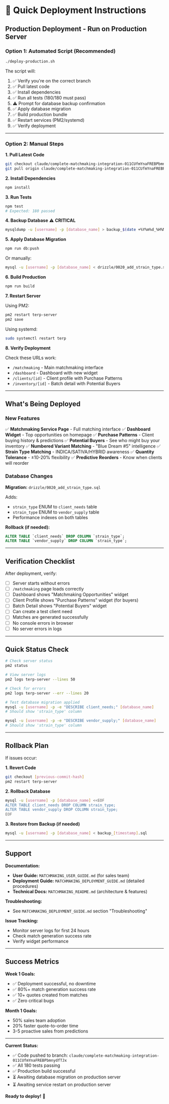 # 🚀 Quick Deployment Instructions

## Production Deployment - Run on Production Server

### Option 1: Automated Script (Recommended)

```bash
./deploy-production.sh
```

The script will:

1. ✅ Verify you're on the correct branch
2. ✅ Pull latest code
3. ✅ Install dependencies
4. ✅ Run all tests (180/180 must pass)
5. ⚠️ Prompt for database backup confirmation
6. ✅ Apply database migration
7. ✅ Build production bundle
8. ✅ Restart services (PM2/systemd)
9. ✅ Verify deployment

---

### Option 2: Manual Steps

**1. Pull Latest Code**

```bash
git checkout claude/complete-matchmaking-integration-011CUfmYnaFREBPbmnydfTJx
git pull origin claude/complete-matchmaking-integration-011CUfmYnaFREBPbmnydfTJx
```

**2. Install Dependencies**

```bash
npm install
```

**3. Run Tests**

```bash
npm test
# Expected: 180 passed
```

**4. Backup Database** ⚠️ **CRITICAL**

```bash
mysqldump -u [username] -p [database_name] > backup_$(date +%Y%m%d_%H%M%S).sql
```

**5. Apply Database Migration**

```bash
npm run db:push
```

Or manually:

```bash
mysql -u [username] -p [database_name] < drizzle/0020_add_strain_type.sql
```

**6. Build Production**

```bash
npm run build
```

**7. Restart Server**

Using PM2:

```bash
pm2 restart terp-server
pm2 save
```

Using systemd:

```bash
sudo systemctl restart terp
```

**8. Verify Deployment**

Check these URLs work:

- `/matchmaking` - Main matchmaking interface
- `/dashboard` - Dashboard with new widget
- `/clients/[id]` - Client profile with Purchase Patterns
- `/inventory/[id]` - Batch detail with Potential Buyers

---

## What's Being Deployed

### New Features

✅ **Matchmaking Service Page** - Full matching interface
✅ **Dashboard Widget** - Top opportunities on homepage
✅ **Purchase Patterns** - Client buying history & predictions
✅ **Potential Buyers** - See who might buy your inventory
✅ **Numbered Variant Matching** - "Blue Dream #5" intelligence
✅ **Strain Type Matching** - INDICA/SATIVA/HYBRID awareness
✅ **Quantity Tolerance** - ±10-20% flexibility
✅ **Predictive Reorders** - Know when clients will reorder

### Database Changes

**Migration:** `drizzle/0020_add_strain_type.sql`

Adds:

- `strain_type` ENUM to `client_needs` table
- `strain_type` ENUM to `vendor_supply` table
- Performance indexes on both tables

**Rollback (if needed):**

```sql
ALTER TABLE `client_needs` DROP COLUMN `strain_type`;
ALTER TABLE `vendor_supply` DROP COLUMN `strain_type`;
```

---

## Verification Checklist

After deployment, verify:

- [ ] Server starts without errors
- [ ] `/matchmaking` page loads correctly
- [ ] Dashboard shows "Matchmaking Opportunities" widget
- [ ] Client Profile shows "Purchase Patterns" widget (for buyers)
- [ ] Batch Detail shows "Potential Buyers" widget
- [ ] Can create a test client need
- [ ] Matches are generated successfully
- [ ] No console errors in browser
- [ ] No server errors in logs

---

## Quick Status Check

```bash
# Check server status
pm2 status

# View server logs
pm2 logs terp-server --lines 50

# Check for errors
pm2 logs terp-server --err --lines 20

# Test database migration applied
mysql -u [username] -p -e "DESCRIBE client_needs;" [database_name]
# Should show 'strain_type' column

mysql -u [username] -p -e "DESCRIBE vendor_supply;" [database_name]
# Should show 'strain_type' column
```

---

## Rollback Plan

If issues occur:

**1. Revert Code**

```bash
git checkout [previous-commit-hash]
pm2 restart terp-server
```

**2. Rollback Database**

```bash
mysql -u [username] -p [database_name] <<EOF
ALTER TABLE client_needs DROP COLUMN strain_type;
ALTER TABLE vendor_supply DROP COLUMN strain_type;
EOF
```

**3. Restore from Backup (if needed)**

```bash
mysql -u [username] -p [database_name] < backup_[timestamp].sql
```

---

## Support

**Documentation:**

- **User Guide:** `MATCHMAKING_USER_GUIDE.md` (for sales team)
- **Deployment Guide:** `MATCHMAKING_DEPLOYMENT_GUIDE.md` (detailed procedures)
- **Technical Docs:** `MATCHMAKING_README.md` (architecture & features)

**Troubleshooting:**

- See `MATCHMAKING_DEPLOYMENT_GUIDE.md` section "Troubleshooting"

**Issue Tracking:**

- Monitor server logs for first 24 hours
- Check match generation success rate
- Verify widget performance

---

## Success Metrics

**Week 1 Goals:**

- ✅ Deployment successful, no downtime
- ✅ 80%+ match generation success rate
- ✅ 10+ quotes created from matches
- ✅ Zero critical bugs

**Month 1 Goals:**

- 50% sales team adoption
- 20% faster quote-to-order time
- 3-5 proactive sales from predictions

---

**Current Status:**

- ✅ Code pushed to branch: `claude/complete-matchmaking-integration-011CUfmYnaFREBPbmnydfTJx`
- ✅ All 180 tests passing
- ✅ Production build successful
- ⏳ Awaiting database migration on production server
- ⏳ Awaiting service restart on production server

**Ready to deploy!** 🚀
